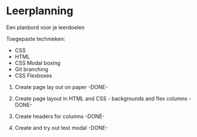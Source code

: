 # Leerplanning
Een planbord voor je leerdoelen

Toegepaste technieken:
- CSS
- HTML
- CSS Modal boxing
- Git branching
- CSS Flexboxes

1. Create page lay out on paper -DONE-

2. Create page layout in HTML and CSS - backgrounds and flex columns -DONE-

3. Create headers for columns -DONE-

4. Create and try out test modal -DONE-